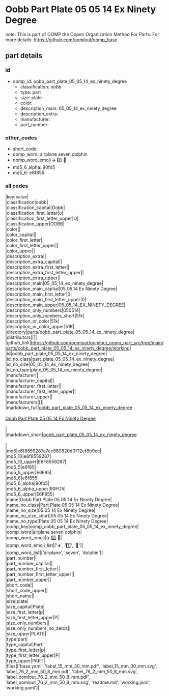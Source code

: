# Oobb Part Plate 05 05 14 Ex Ninety Degree  

note: This is part of OOMP the Oopen Organization Method For Parts. For more details: https://github.com/oomlout/oomp_base

##  part details





### id
* oomp_id: oobb_part_plate_05_05_14_ex_ninety_degree
  * classification: oobb
  * type: part
  * size: plate
  * color: 
  * description_main: 05_05_14_ex_ninety_degree
  * description_extra: 
  * manufacturer: 
  * part_number: 

### other_codes
* short_code: 
* oomp_word: airplane seven dolphin
* oomp_word_emoji :airplane: :seven: :dolphin:
* md5_6_alpha: 90fo5
* md5_6: e6f855

### all codes 
|key|value|  
|classification|oobb|  
|classification_capital|Oobb|  
|classification_first_letter|o|  
|classification_first_letter_upper|O|  
|classification_upper|OOBB|  
|color||  
|color_capital||  
|color_first_letter||  
|color_first_letter_upper||  
|color_upper||  
|description_extra||  
|description_extra_capital||  
|description_extra_first_letter||  
|description_extra_first_letter_upper||  
|description_extra_upper||  
|description_main|05_05_14_ex_ninety_degree|  
|description_main_capital|05 05.14 Ex Ninety Degree|  
|description_main_first_letter|0|  
|description_main_first_letter_upper|0|  
|description_main_upper|05_05_14_EX_NINETY_DEGREE|  
|description_only_numbers|050514|  
|description_only_numbers_short|51k|  
|description_or_color|51k|  
|description_or_color_upper|51K|  
|directory|parts/oobb_part_plate_05_05_14_ex_ninety_degree|  
|distributors|[]|  
|github_link|https://github.com/oomlout/oomlout_oomp_part_src/tree/main/parts/oobb_part_plate_05_05_14_ex_ninety_degree/working|  
|id|oobb_part_plate_05_05_14_ex_ninety_degree|  
|id_no_class|part_plate_05_05_14_ex_ninety_degree|  
|id_no_size|05_05_14_ex_ninety_degree|  
|id_no_type|plate_05_05_14_ex_ninety_degree|  
|manufacturer||  
|manufacturer_capital||  
|manufacturer_first_letter||  
|manufacturer_first_letter_upper||  
|manufacturer_upper||  
|manufacturers|[]|  
|markdown_full|[oobb_part_plate_05_05_14_ex_ninety_degree](https://github.com/oomlout/oomlout_oomp_part_src/tree/main/parts/oobb_part_plate_05_05_14_ex_ninety_degree/working)<br>[](https://github.com/oomlout/oomlout_oomp_part_src/tree/main/parts/oobb_part_plate_05_05_14_ex_ninety_degree/working)<br>[Oobb Part Plate 05 05 14 Ex Ninety Degree](https://github.com/oomlout/oomlout_oomp_part_src/tree/main/parts/oobb_part_plate_05_05_14_ex_ninety_degree/working)<br><br>|  
|markdown_short|[oobb_part_plate_05_05_14_ex_ninety_degree](https://github.com/oomlout/oomlout_oomp_part_src/tree/main/parts/oobb_part_plate_05_05_14_ex_ninety_degree/working)<br><br>|  
|md5|e6f8559287a7ec880820d0712ef8b9ee|  
|md5_10|e6f8559287|  
|md5_10_upper|E6F8559287|  
|md5_5|e6f85|  
|md5_5_upper|E6F85|  
|md5_6|e6f855|  
|md5_6_alpha|90fo5|  
|md5_6_alpha_upper|90FO5|  
|md5_6_upper|E6F855|  
|name|Oobb Part Plate 05 05 14 Ex Ninety Degree|  
|name_no_class|Part Plate 05 05 14 Ex Ninety Degree|  
|name_no_size|05 05 14 Ex Ninety Degree|  
|name_no_size_short|05 05 14 Ex Ninety Degree|  
|name_no_type|Plate 05 05 14 Ex Ninety Degree|  
|oomp_key|oomp_oobb_part_plate_05_05_14_ex_ninety_degree|  
|oomp_word|airplane seven dolphin|  
|oomp_word_emoji|:airplane: :seven: :dolphin:|  
|oomp_word_emoji_list|[':airplane:', ':seven:', ':dolphin:']|  
|oomp_word_list|['airplane', 'seven', 'dolphin']|  
|part_number||  
|part_number_capital||  
|part_number_first_letter||  
|part_number_first_letter_upper||  
|part_number_upper||  
|short_code||  
|short_code_upper||  
|short_name||  
|size|plate|  
|size_capital|Plate|  
|size_first_letter|p|  
|size_first_letter_upper|P|  
|size_only_numbers||  
|size_only_numbers_no_zeros||  
|size_upper|PLATE|  
|type|part|  
|type_capital|Part|  
|type_first_letter|p|  
|type_first_letter_upper|P|  
|type_upper|PART|  
|files|['base.yaml', 'label_15_mm_30_mm.pdf', 'label_15_mm_30_mm.svg', 'label_76_2_mm_50_8_mm.pdf', 'label_76_2_mm_50_8_mm.svg', 'label_oomlout_76_2_mm_50_8_mm.pdf', 'label_oomlout_76_2_mm_50_8_mm.svg', 'readme.md', 'working.json', 'working.yaml']|  
